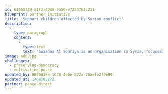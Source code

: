 ```yaml
---
id: 61653f39-a1f2-4949-9a50-e72537bfc211
blueprint: partner_initiative
title: 'Support children affected by Syrian conflict'
description:
  -
    type: paragraph
    content:
      -
        type: text
        text: 'Swaadna Al Souriya is an organisation in Syria, focussed on supporting children, women, and poor families. They were established in 2015 to support children affected by the Syrian conflict to return to school and regain a sense of structure in their lives. They also support women’s empowerment, food security, and building livelihoods.'
image: edu.jpg
challenges:
  - preserving-democracy
  - cultivating-peace
updated_by: 0800036e-1638-4d6e-822a-26aefe2f9e99
updated_at: 1708109272
partner: peace-direct
---
```

